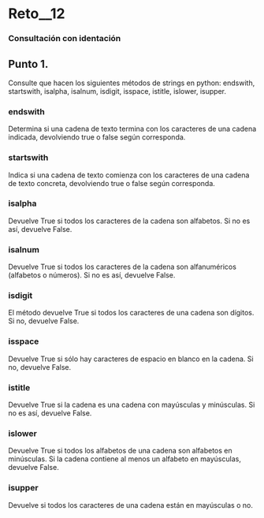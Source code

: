 # Reto__12
### Consultación con identación
## Punto 1. 
Consulte que hacen los siguientes métodos de strings en python: endswith, startswith, isalpha, isalnum, isdigit, isspace, istitle, islower, isupper.

### endswith
Determina si una cadena de texto termina con los caracteres de una cadena indicada, devolviendo true o false según corresponda.

### startswith
Indica si una cadena de texto comienza con los caracteres de una cadena de texto concreta, devolviendo true o false según corresponda.

### isalpha
Devuelve True si todos los caracteres de la cadena son alfabetos. Si no es así, devuelve False.

### isalnum
Devuelve True si todos los caracteres de la cadena son alfanuméricos (alfabetos o números). Si no es así, devuelve False.

### isdigit
El método devuelve True si todos los caracteres de una cadena son dígitos. Si no, devuelve False.

### isspace
Devuelve True si sólo hay caracteres de espacio en blanco en la cadena. Si no, devuelve False.

### istitle
Devuelve True si la cadena es una cadena con mayúsculas y minúsculas. Si no es así, devuelve False.

### islower
Devuelve True si todos los alfabetos de una cadena son alfabetos en minúsculas. Si la cadena contiene al menos un alfabeto en mayúsculas, devuelve False.

### isupper
Devuelve si todos los caracteres de una cadena están en mayúsculas o no.

